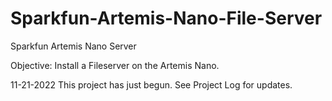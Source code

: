 # Sparkfun-Artemis-Nano-File-Server
Sparkfun Artemis Nano Server

Objective: Install a Fileserver on the Artemis Nano. 

11-21-2022 This project has just begun. See Project Log for updates. 
